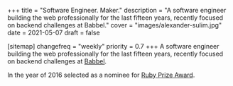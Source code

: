 +++
title = "Software Engineer. Maker."
description = "A software engineer building the web professionally for the last fifteen years, recently focused on backend challenges at Babbel."
cover = "images/alexander-sulim.jpg"
date = 2021-05-07
draft = false

[sitemap]
changefreq = "weekly"
priority = 0.7
+++
A software engineer building the web professionally for the last fifteen years,
recently focused on backend challenges at [Babbel](https://www.babbel.com/).

In the year of 2016 selected as a nominee for [Ruby Prize Award](http://www.ruby.or.jp/en/news/20160927.html).
